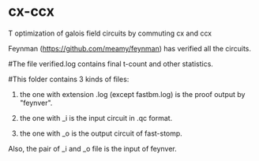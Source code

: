 # cx-ccx
T optimization of galois field circuits by commuting cx and ccx

Feynman (https://github.com/meamy/feynman) has verified all the circuits.

#The file verified.log contains final t-count and other statistics.

#This folder contains 3 kinds of files:

1. the one with extension .log (except fastbm.log) is the proof output by "feynver".

2. the one with _i is the input circuit in .qc format.

3. the one with _o is the output circuit of fast-stomp.

Also, the pair of _i and _o file is the input of feynver.
